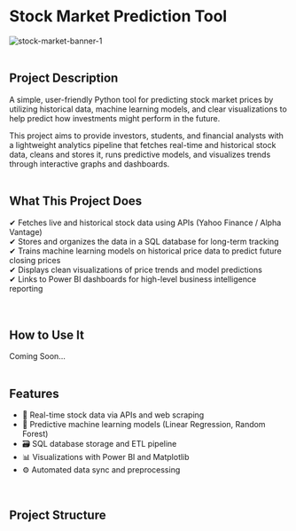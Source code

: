# Stock Market Prediction Tool
![stock-market-banner-1](https://github.com/user-attachments/assets/ccf5614a-5865-48d1-a43a-df788bd6f951)
<br>
<br>


## Project Description
A simple, user-friendly Python tool for predicting stock market prices by utilizing historical data, machine learning models, and clear visualizations to help predict how investments might perform in the future.

This project aims to provide investors, students, and financial analysts with a lightweight analytics pipeline that fetches real-time and historical stock data, cleans and stores it, runs predictive models, and visualizes trends through interactive graphs and dashboards.
<br>
<br>


## What This Project Does
✔ Fetches live and historical stock data using APIs (Yahoo Finance / Alpha Vantage)  
✔ Stores and organizes the data in a SQL database for long-term tracking  
✔ Trains machine learning models on historical price data to predict future closing prices  
✔ Displays clean visualizations of price trends and model predictions  
✔ Links to Power BI dashboards for high-level business intelligence reporting  
<br>
<br>

## How to Use It
Coming Soon...
<br>
<br>

## Features
- 📡 Real-time stock data via APIs and web scraping
- 🧠 Predictive machine learning models (Linear Regression, Random Forest)
- 🗃️ SQL database storage and ETL pipeline
- 📊 Visualizations with Power BI and Matplotlib
- ⚙️ Automated data sync and preprocessing
<br>

## Project Structure
